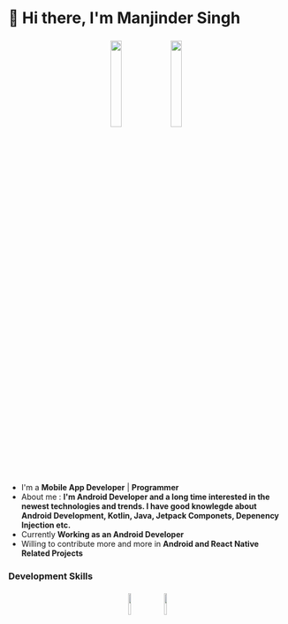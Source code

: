 <h1>👋 Hi there, I'm Manjinder Singh</h1>

<p align="center">
<img width="20%" src="https://img.icons8.com/fluency/400/000000/android-tv.png"/>
<img width="20%" style="padding:5px" src="https://img.icons8.com/fluency/400/000000/android.png"/>
</p>


- I'm a **Mobile App Developer** | **Programmer** 
- About me : **I'm Android Developer and a long time interested in the newest technologies and trends. I have good knowlegde about Android Development, Kotlin, Java,   Jetpack Componets, Depenency Injection etc.** 
- Currently **Working as an Android Developer**
- Willing to contribute more and more in **Android and React Native Related Projects**


### Development Skills

<p align="center">
	<img width="10%" style="padding:5px" src="https://img.icons8.com/color/144/000000/java-coffee-cup-logo.png"/>
	<img width="10%" style="padding:5px" src="https://img.icons8.com/color/96/000000/kotlin.png"/>
</p>

<!-- #### Profile views counter
![Visitor Count](https://profile-counter.glitch.me/{manjhi}/count.svg) -->
